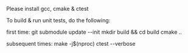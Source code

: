 Please install gcc, cmake & ctest

To build & run unit tests, do the following:

first time:
git submodule update --init
mkdir build && cd build
cmake ..

subsequent times:
make -j$(nproc)
ctest --verbose